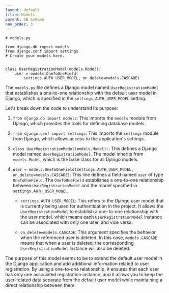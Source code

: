 ```yaml
---
layout: default
title: Models
parent: DB Schema
nav_order: 3
---
```


```
# models.py

from django.db import models
from django.conf import settings
# Create your models here.


class UserRegistrationModel(models.Model):
    user = models.OneToOneField(
        settings.AUTH_USER_MODEL, on_delete=models.CASCADE)
```

The `models.py` file defines a Django model named `UserRegistrationModel` that establishes a one-to-one relationship with the default user model in Django, which is specified in the `settings.AUTH_USER_MODEL` setting.

Let's break down the code to understand its purpose:

1. `from django.db import models`: This imports the `models` module from Django, which provides the tools for defining database models.

2. `from django.conf import settings`: This imports the `settings` module from Django, which allows access to the application's settings.

3. `class UserRegistrationModel(models.Model):`: This defines a Django model named `UserRegistrationModel`. The model inherits from `models.Model`, which is the base class for all Django models.

4. `user = models.OneToOneField(settings.AUTH_USER_MODEL, on_delete=models.CASCADE)`: This line defines a field named `user` of type `OneToOneField`. The `OneToOneField` establishes a one-to-one relationship between `UserRegistrationModel` and the model specified in `settings.AUTH_USER_MODEL`.

   - `settings.AUTH_USER_MODEL`: This refers to the Django user model that is currently being used for authentication in the project. It allows the `UserRegistrationModel` to establish a one-to-one relationship with the user model, which means each `UserRegistrationModel` instance can be associated with only one user, and vice versa.

   - `on_delete=models.CASCADE`: This argument specifies the behavior when the referenced user is deleted. In this case, `models.CASCADE` means that when a user is deleted, the corresponding `UserRegistrationModel` instance will also be deleted.

The purpose of this model seems to be to extend the default user model in the Django application and add additional information related to user registration. By using a one-to-one relationship, it ensures that each user has only one associated registration instance, and it allows you to keep the user-related data separate from the default user model while maintaining a direct relationship between them.